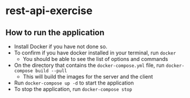 # rest-api-exercise

## How to run the application ##
- Install Docker if you have not done so.
- To confirm if you have docker installed in your terminal, run `docker`
  - You should be able to see the list of options and commands
- On the directory that contains the `docker-compose.yml` file, run `docker-compose build --pull`
  - This will build the images for the server and the client
- Run `docker-compose up -d` to start the application
- To stop the application, run `docker-compose stop`
